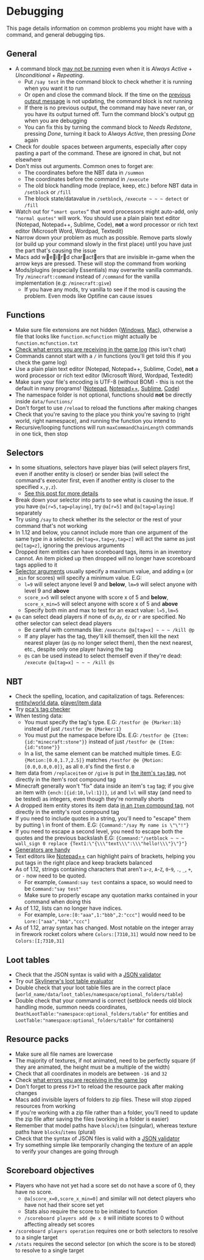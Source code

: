 # Debugging

This page details information on common problems you might have with a command, and general debugging tips.

## General

* A command block [may not be running](https://bugs.mojang.com/browse/MC-86846) even when it is *Always Active* + *Unconditional* + *Repeating*. 
    * Put `/say test` in the command block to check whether it is running when you want it to run
    * Or open and close the command block. If the time on the [previous output message](http://i.imgur.com/k2rmrXS.png) is not updating, the command block is not running
    * If there is no previous output, the command may have never ran, or you have its output turned off. Turn the command block's output [on](http://i.imgur.com/s4DYa9L.png) when you are debugging
    * You can fix this by turning the command block to *Needs Redstone*, pressing *Done*, turning it back to *Always Active*, then pressing *Done* again 
* Check for double &nbsp;spaces between arguments, especially after copy pasting a part of the command. These are ignored in chat, but not elsewhere
* Don't miss out arguments. Common ones to forget are:
  * The coordinates before the NBT data in `/summon`
  * The coordinates before the command in `/execute`
  * The old block handling mode (replace, keep, etc.) before NBT data in `/setblock` or `/fill`
  * The block state/datavalue in `/setblock`, `/execute ~ ~ ~ detect` or `/fill`
* Watch out for `“smart quotes”` that word processors might auto-add, only `"normal quotes"` will work. You should use a plain plain text editor (Notepad, Notepad++, Sublime, Code), **not** a word processor or rich text editor (Microsoft Word, Wordpad, Textedit)
* Narrow down your problem as much as possible. Remove parts slowly (or build up your command slowly in the first place) until you have just the part that's causing the issue
* Macs add weird characters that are invisible in-game when the arrow keys are pressed. These will stop the command from working
* Mods/plugins (especially Essentials) may overwrite vanilla commands. Try `/minecraft:command` instead of `/command` for the vanilla implementation (e.g: `/minecraft:give`)
    * If you have any mods, try vanilla to see if the mod is causing the problem. Even mods like Optifine can cause issues

## Functions

* Make sure file extensions are not hidden ([Windows](http://i.imgur.com/FJ9x9Yg.png), [Mac](http://i.imgur.com/xDdYbXL.png)), otherwise a file that looks like `function.mcfunction` might actually be `function.mcfunction.txt`
* [Check what errors you are receiving in the game log](https://i.imgur.com/vfwl8FX.png) (this isn't chat)
* Commands cannot start with a `/` in functions (you'll get told this if you check the game log)
* Use a plain plain text editor (Notepad, Notepad++, Sublime, Code), **not** a word processor or rich text editor (Microsoft Word, Wordpad, Textedit)
* Make sure your file's encoding is UTF-8 (without BOM) - this is not the default in many programs! ([Notepad](http://i.imgur.com/R4yFjAQ.png), [Notepad++](http://i.imgur.com/8AsDJ3F.png), [Sublime](http://i.imgur.com/63rsYOB.png), [Code](http://i.imgur.com/dmOqy0y.png))
* The namespace folder is not optional, functions should **not** be directly inside `data/functions/`
* Don't forget to use `/reload` to reload the functions after making changes
* Check that you're saving to the place you think you're saving to (right world, right namespace), and running the function you intend to
* Recursive/looping functions will run `maxCommandChainLength` commands in one tick, then stop

## Selectors

* In some situations, selectors have player bias (will select players first, even if another entity is closer) or sender bias (will select the command's executer first, even if another entity is closer to the specified `x,y,z`). 
    * [See this post for more details](https://www.reddit.com/r/MinecraftCommands/comments/5url0r/selector_bias_info/ddwdek9/)
* Break down your selector into parts to see what is causing the issue. If you have `@a[r=5,tag=playing]`, try `@a[r=5]` and `@a[tag=playing]` separately
* Try using `/say` to check whether its the selector or the rest of your command that's not working 
* In 1.12 and below, you cannot include more than one argument of the same type in a selector. `@e[tag=x,tag=y,tag=z]` will act the same as just `@e[tag=z]`, ignoring the previous arguments
* Dropped item entities can have scoreboard tags, items in an inventory cannot. An item picked up then dropped will no longer have scoreboard tags applied to it
* [Selector arguments](http://minecraft.gamepedia.com/Commands#Target_selector_arguments) usually specify a maximum value, and adding `m` (or `_min` for scores) will specify a minimum value. E.G:
     * `l=9` will select anyone level 9 and **below**, `lm=9` will select anyone with level 9 and **above**
     * `score_x=5` will select anyone with score x of 5 and **below**, `score_x_min=5` will select anyone with score x of 5 and **above**
     * Specify both min and max to test for an exact value: `l=5,lm=5`
* `@a` can select dead players if none of `dx`,`dy`, `dz` or `r` are specified. No other selector can select dead players
     * Be careful with commands like: `/execute @a[tag=x] ~ ~ ~ /kill @p`
     * If any player has the tag, they'll kill themself, then kill the next nearest player (as `@p` no longer select them), then the next nearest, etc., despite only one player having the tag
     * `@s` can be used instead to select themself even if they're dead: `/execute @a[tag=x] ~ ~ ~ /kill @s`

## NBT

* Check the spelling, location, and capitalization of tags. References: [entity/world data](http://minecraft.gamepedia.com/Chunk_format), [player/item data](http://minecraft.gamepedia.com/Player.dat_format)
* Try [pca's tag checker](https://pca006132.neocities.org/pcc/nbtcheck.html)
* When testing data:
   * You must specify the tag's type. E.G: `/testfor @e {Marker:1b}` instead of just `/testfor @e {Marker:1}`
   * You must put the namespace before IDs. E.G: `/testfor @e {Item:{id:"minecraft:stone"}}` instead of just `/testfor @e {Item:{id:"stone"}}`
   * In a list, the same element can be matched multiple times. E.G: `{Motion:[0.0,1.7,2.5]}` matches `/testfor @e {Motion:[0.0,0.0,0.0]}`, as all `0.0`'s find the first `0.0`
* Item data from `/replaceitem` or `/give` is put in [the item's `tag` tag](http://minecraft.gamepedia.com/Player.dat_format#Item_structure), not directly in the item's root compound tag
* Minecraft generally won't "fix" data inside an item's `tag` tag; if you give an item with `{ench:[{id:10,lvl:1}]}`, `id` and `lvl` will stay (and need to be tested) as integers, even though they're normally shorts
* A dropped item entity stores its item data [in an `Item` compound tag](http://minecraft.gamepedia.com/Chunk_format#Items_and_XPOrbs), not directly in the entity's root compound tag
* If you need to include quotes in a string, you'll need to "escape" them by putting \ in front of them. E.G: `{Command:"/say My name is \"\"!"}`
* If you need to escape a second level, you need to escape both the quotes and the previous backslash E.G: `{Command:"/setblock ~ ~ ~ wall_sign 0 replace {Text1:\"{\\\"text\\\":\\\"hello!\\\"}\"}"}`
* [Generators are handy](https://mcstacker.bimbimma.com)
* Text editors like [Notepad++](http://i.imgur.com/7XnrEJP.png) can highlight pairs of brackets, helping you put tags in the right place and keep brackets balanced
* As of 1.12, strings containing characters that aren't `a`-`z`, `A`-`Z`, `0`-`9`, `.`, `_`, `+`, or `-` now need to be quoted. 
    * For example, `Command:say test` contains a space, so would need to be `Command:"say test"`
    * Make sure to properly escape any quotation marks contained in your command when doing this
* As of 1.12, lists can no longer have indices. 
    * For example, `Lore:[0:"aaa",1:"bbb",2:"ccc"]` would need to be `Lore:["aaa","bbb","ccc"]`
* As of 1.12, array syntax has changed. Most notable on the integer array in firework rocket colors where `Colors:[7310,31]` would now need to be `Colors:[I;7310,31]`

## Loot tables

* Check that the JSON syntax is valid with a [JSON validator](http://jsonlint.com/)
* Try out [Skylinerw's loot table evaluator](http://skylinerw.com/evaluator/)
* Double check that your loot table files are in the correct place (`world_name/data/loot_tables/namespace/optional_folders/table`)
* Double check that your command is correct (setblock needs old block handling mode, summon needs coordinates, `DeathLootTable:"namespace:optional_folders/table"` for entities and `LootTable:"namespace:optional_folders/table"` for containers)

## Resource packs

* Make sure all file names are lowercase
* The majority of textures, if not animated, need to be perfectly square (if they are animated, the height must be a multiple of the width)
* Check that all coordinates in models are between `-16` and `32`
* Check [what errors you are receiving in the game log](http://i.imgur.com/q3vhNGR.png)
* Don't forget to press `F3+T` to reload the resource pack after making changes
* Macs add invisible layers of folders to zip files. These will stop zipped resources from working
* If you're working with a zip file rather than a folder, you'll need to update the zip file after saving the files (working in a folder is easier)
* Remember that model paths have `block`/`item` (singular), whereas texture paths have `blocks`/`items` (plural)
* Check that the syntax of JSON files is valid with a [JSON validator](http://jsonlint.com/)
* Try something simple like temporarily changing the texture of an apple to verify your changes are going through

## Scoreboard objectives

* Players who have not yet had a score set do not have a score of 0, they have no score. 
    * `@a[score_x=0,score_x_min=0]` and similar will not detect players who have not had their score set yet
    * Stats also require the score to be initiated to function
    * `/scoreboard players add @e x 0` will initiate scores to 0 without affecting already set scores
* `/scoreboard players operation` requires one or both selectors to resolve to a single target
* `/stats` requires the second selector (on which the score is to be stored) to resolve to a single target